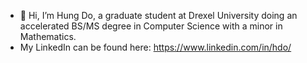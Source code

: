- 👋 Hi, I’m Hung Do, a graduate student at Drexel University doing an accelerated BS/MS degree in Computer Science with a minor in Mathematics.
- My LinkedIn can be found here: https://www.linkedin.com/in/hdo/
